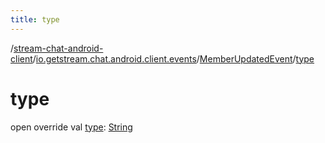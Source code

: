 ```yaml
---
title: type
---
```

/[stream-chat-android-client](../../index.md)/[io.getstream.chat.android.client.events](../index.md)/[MemberUpdatedEvent](index.md)/[type](type.md)  
  
  
  
# type  
open override val [type](type.md): [String](https://kotlinlang.org/api/latest/jvm/stdlib/kotlin/-string/index.html)

